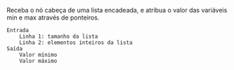 Receba o nó cabeça de uma lista encadeada, e atribua o valor das variáveis min e max através de ponteiros.

    Entrada
        Linha 1: tamanho da lista
        Linha 2: elementos inteiros da lista
    Saída
        Valor mínimo
        Valor máximo
